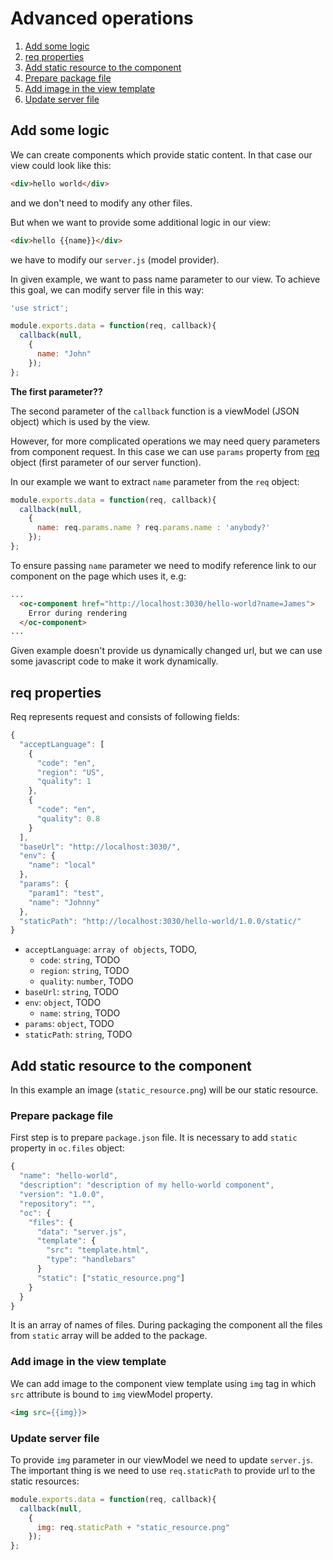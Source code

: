 # Advanced operations

1. [Add some logic](#add-some-logic)
1. [req properties](#req-properties)
1. [Add static resource to the component](#add-static-resource-to-the-component)
  1. [Prepare package file](#prepare-package-file)
  1. [Add image in the view template](#add-image-in-the-view-template)
  1. [Update server file](#update-server-file)

## Add some logic

We can create components which provide static content. In that case our view could look like this:

```html
<div>hello world</div>
```
and we don't need to modify any other files.

But when we want to provide some additional logic in our view:

```html
<div>hello {{name}}</div>
```
we have to modify our `server.js` (model provider).

In given example, we want to pass name parameter to our view. To achieve this goal, we can modify server file in this way:

```js
'use strict';

module.exports.data = function(req, callback){
  callback(null,
    {
      name: "John"
    });
};
```
<strong>The first parameter??</strong>

The second parameter of the `callback` function is a viewModel (JSON object) which is used by the view.

However, for more complicated operations we may need query parameters from component request. In this case we can use `params` property from [req](#req-properties) object (first parameter of our server function).

In our example we want to extract `name` parameter from the `req` object:
```js
module.exports.data = function(req, callback){
  callback(null,
    {
      name: req.params.name ? req.params.name : 'anybody?'
    });
};
```
To ensure passing `name` parameter we need to modify reference link to our component on the page which uses it,  e.g:

```html
...
  <oc-component href="http://localhost:3030/hello-world?name=James">
    Error during rendering
  </oc-component>
...
```

Given example doesn't provide us dynamically changed url, but we can use some javascript code to make it work dynamically.

## req properties

Req represents request and consists of following fields:

```js
{
  "acceptLanguage": [
    {
      "code": "en",
      "region": "US",
      "quality": 1
    },
    {
      "code": "en",
      "quality": 0.8
    }
  ],
  "baseUrl": "http://localhost:3030/",
  "env": {
    "name": "local"
  },
  "params": {
    "param1": "test",
    "name": "Johnny"
  },
  "staticPath": "http://localhost:3030/hello-world/1.0.0/static/"
}
```
* `acceptLanguage`: `array of objects`, TODO,
  * `code`: `string`, TODO
  * `region`: `string`, TODO
  * `quality`: `number`, TODO
* `baseUrl`: `string`, TODO
* `env`: `object`, TODO
  * `name`: `string`, TODO
* `params`: `object`, TODO
* `staticPath`: `string`, TODO

## Add static resource to the component

In this example an image (`static_resource.png`) will be our static resource.

### Prepare package file
First step is to prepare `package.json` file. It is necessary to add `static` property in `oc.files` object:
```js
{
  "name": "hello-world",
  "description": "description of my hello-world component",
  "version": "1.0.0",
  "repository": "",
  "oc": {
    "files": {
      "data": "server.js",
      "template": {
        "src": "template.html",
        "type": "handlebars"
      }
      "static": ["static_resource.png"]
    }
  }
}
```
It is an array of names of files. During packaging the component all the files from `static` array will be added to the package.

### Add image in the view template

We can add image to the component view template using `img` tag in which `src` attribute is bound to `img` viewModel property.
```html
<img src={{img}}>
```

### Update server file
To provide `img` parameter in our viewModel we need to update `server.js`. The important thing is we need to use `req.staticPath` to provide url to the static resources:
```js
module.exports.data = function(req, callback){
  callback(null,
    {
      img: req.staticPath + "static_resource.png"
    });
};
```
